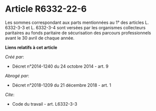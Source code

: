 # Article R6332-22-6

Les sommes correspondant aux parts mentionnées au 1° des articles L. 6332-3-3 et L. 6332-3-4 sont versées par les organismes
collecteurs paritaires au fonds paritaire de sécurisation des parcours professionnels avant le 30 avril de chaque année.

**Liens relatifs à cet article**

_Créé par_:

  - Décret n°2014-1240 du 24 octobre 2014 - art. 9

_Abrogé par_:

  - Décret n°2018-1209 du 21 décembre 2018 - art. 1

_Cite_:

  - Code du travail - art. L6332-3-3
